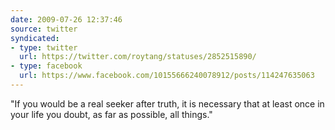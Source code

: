 ```yaml
---
date: 2009-07-26 12:37:46
source: twitter
syndicated:
- type: twitter
  url: https://twitter.com/roytang/statuses/2852515890/
- type: facebook
  url: https://www.facebook.com/10155666240078912/posts/114247635063
---
```


"If you would be a real seeker after truth, it is necessary that at least once in your life you doubt, as far as possible, all things."